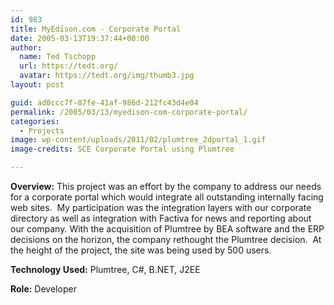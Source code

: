 ```yaml
---
id: 983
title: MyEdison.com - Corporate Portal
date: 2005-03-13T19:37:44+00:00
author:
  name: Ted Tschopp
  url: https://tedt.org/
  avatar: https://tedt.org/img/thumb3.jpg
layout: post

guid: ad0ccc7f-87fe-41af-986d-212fc43d4e04
permalink: /2005/03/13/myedison-com-corporate-portal/
categories:
  - Projects
image: wp-content/uploads/2011/02/plumtree_2dportal_1.gif
image-credits: SCE Corporate Portal using Plumtree  

---
```

**Overview:** This project was an effort by the company to address our needs for a corporate portal which would integrate all outstanding internally facing web sites.  My participation was the integration layers with our corporate directory as well as integration with Factiva for news and reporting about our company. With the acquisition of Plumtree by BEA software and the ERP decisions on the horizon, the company rethought the Plumtree decision.  At the height of the project, the site was being used by 500 users.
  
**Technology Used:** Plumtree, C#, B.NET, J2EE
  
**Role:** Developer